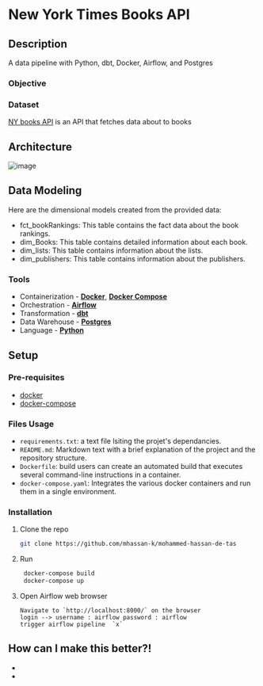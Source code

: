# New York Times Books API

## Description
A data pipeline with Python, dbt, Docker, Airflow, and Postgres

### Objective

### Dataset

[NY books API](https://developer.nytimes.com/docs/books-product/1/routes/lists/overview.json/get) is an API that fetches data about to books

## Architecture
![image](https://github.com/mhassan-k/mohammed-hassan-de-task/assets/12893951/0a1bc487-c170-43e6-95fc-fc08b9f240a7)


## Data Modeling
Here are the dimensional models created from the provided data:

  - fct_bookRankings: This table contains the fact data about the book rankings.
  - dim_Books: This table contains detailed information about each book.
  - dim_lists: This table contains information about the lists.
  - dim_publishers: This table contains information about the publishers.

### Tools 
- Containerization - [**Docker**](https://www.docker.com), [**Docker Compose**](https://docs.docker.com/compose/)
- Orchestration - [**Airflow**](https://airflow.apache.org)
- Transformation - [**dbt**](https://www.getdbt.com)
- Data Warehouse - [**Postgres**](https://www.postgresql.org/)
- Language - [**Python**](https://www.python.org)

## Setup
### Pre-requisites
  - [docker](https://www.docker.com/products/docker-desktop/)
  - [docker-compose](https://docs.docker.com/compose/install/)
### Files Usage

- `requirements.txt`: a text file lsiting the projet's dependancies.
- `README.md`: Markdown text with a brief explanation of the project and the repository structure.
- `Dockerfile`: build users can create an automated build that executes several command-line instructions in a container.
- `docker-compose.yaml`: Integrates the various docker containers and run them in a single environment.

### Installation

1. Clone the repo
   ```sh
   git clone https://github.com/mhassan-k/mohammed-hassan-de-tas
   ```

2. Run
   ```sh
    docker-compose build
    docker-compose up
   ```
3. Open Airflow web browser
   ```JS
   Navigate to `http://localhost:8000/` on the browser
   login --> username : airflow password : airflow
   trigger airflow pipeline  `x`
    ```
## How can I make this better?!
- 
- 
